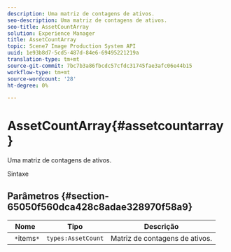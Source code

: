 ```yaml
---
description: Uma matriz de contagens de ativos.
seo-description: Uma matriz de contagens de ativos.
seo-title: AssetCountArray
solution: Experience Manager
title: AssetCountArray
topic: Scene7 Image Production System API
uuid: 1e93b8d7-5cd5-487d-84e6-69495221219a
translation-type: tm+mt
source-git-commit: 7bc7b3a86fbcdc57cfdc31745fae3afc06e44b15
workflow-type: tm+mt
source-wordcount: '28'
ht-degree: 0%

---
```



# AssetCountArray{#assetcountarray}

Uma matriz de contagens de ativos.

Sintaxe

## Parâmetros {#section-65050f560dca428c8adae328970f58a9}

| Nome | Tipo | Descrição |
|---|---|---|
| ` *`items`*` | `types:AssetCount` | Matriz de contagens de ativos. |

